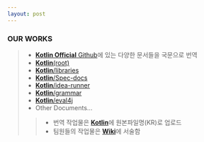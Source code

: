 ```yaml
---
layout: post
---
```


### OUR WORKS
> * [**Kotlin Official** Github](https://github.com/JetBrains/kotlin)에 있는 다양한 문서들을 국문으로 번역
> * [**Kotlin**(root)](https://github.com/18-1-SKKU-OSS/kotlin)
> * [**Kotlin**/libraries](https://github.com/18-1-SKKU-OSS/kotlin/tree/master/libraries/)
> * [**Kotlin**/Spec-docs](https://github.com/18-1-SKKU-OSS/kotlin/tree/master/spec-docs/)
> * [**Kotlin**/idea-runner](https://github.com/18-1-SKKU-OSS/kotlin/tree/master/idea-runner/)
> * [**Kotlin**/grammar](https://github.com/18-1-SKKU-OSS/kotlin/tree/master/grammar)
> * [**Kotlin**/eval4j](https://github.com/18-1-SKKU-OSS/kotlin/tree/master/eval4j)
> * Other Documents...
> > * 번역 작업물은 [**Kotlin**](https://github.com/18-1-SKKU-OSS/kotlin)에 원본파일명(KR)로 업로드
> > * 팀원들의 작업물은 [**Wiki**](https://github.com/18-1-SKKU-OSS/2018-1-OSS-L6/wiki)에 서술함
